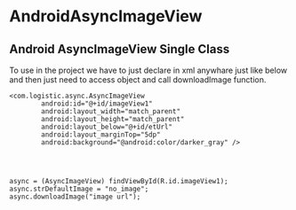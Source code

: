 AndroidAsyncImageView
=====================

Android AsyncImageView Single Class
------------------------------------

To use in the project we have to just declare in xml anywhare just like below and then just need to access object and call downloadImage function.


	<com.logistic.async.AsyncImageView
        	android:id="@+id/imageView1"
        	android:layout_width="match_parent"
        	android:layout_height="match_parent"
        	android:layout_below="@+id/etUrl"
	        android:layout_marginTop="5dp"
        	android:background="@android:color/darker_gray" />




	async = (AsyncImageView) findViewById(R.id.imageView1);
	async.strDefaultImage = "no_image";
	async.downloadImage("image url");
